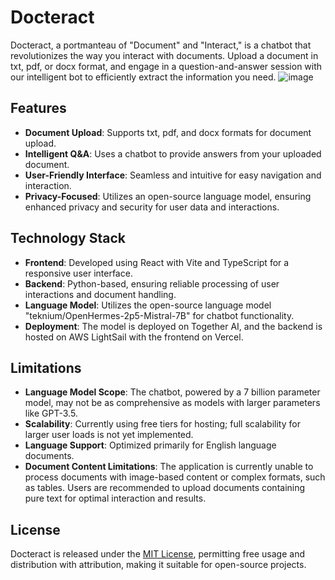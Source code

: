 # Docteract

Docteract, a portmanteau of "Document" and "Interact," is a chatbot that revolutionizes the way you interact with documents. Upload a document in txt, pdf, or docx format, and engage in a question-and-answer session with our intelligent bot to efficiently extract the information you need.
![image](https://github.com/jmgb27/Docteract/assets/65794951/3a05b5e7-83a2-4739-b947-6dbf9134f447)

## Features

-   **Document Upload**: Supports txt, pdf, and docx formats for document upload.
-   **Intelligent Q&A**: Uses a chatbot to provide answers from your uploaded document.
-   **User-Friendly Interface**: Seamless and intuitive for easy navigation and interaction.
-   **Privacy-Focused**: Utilizes an open-source language model, ensuring enhanced privacy and security for user data and interactions.

## Technology Stack

-   **Frontend**: Developed using React with Vite and TypeScript for a responsive user interface.
-   **Backend**: Python-based, ensuring reliable processing of user interactions and document handling.
-   **Language Model**: Utilizes the open-source language model "teknium/OpenHermes-2p5-Mistral-7B" for chatbot functionality.
-   **Deployment**: The model is deployed on Together AI, and the backend is hosted on AWS LightSail with the frontend on Vercel.

## Limitations

-   **Language Model Scope**: The chatbot, powered by a 7 billion parameter model, may not be as comprehensive as models with larger parameters like GPT-3.5.
-   **Scalability**: Currently using free tiers for hosting; full scalability for larger user loads is not yet implemented.
-   **Language Support**: Optimized primarily for English language documents.
-   **Document Content Limitations**: The application is currently unable to process documents with image-based content or complex formats, such as tables. Users are recommended to upload documents containing pure text for optimal interaction and results.

## License

Docteract is released under the [MIT License](https://opensource.org/licenses/MIT), permitting free usage and distribution with attribution, making it suitable for open-source projects.
